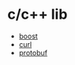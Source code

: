 # c/c++ lib

- [boost](boost/readme.md)
- [curl](curl/readme.md)
- [protobuf](../../message/protobuf/readme.md)
